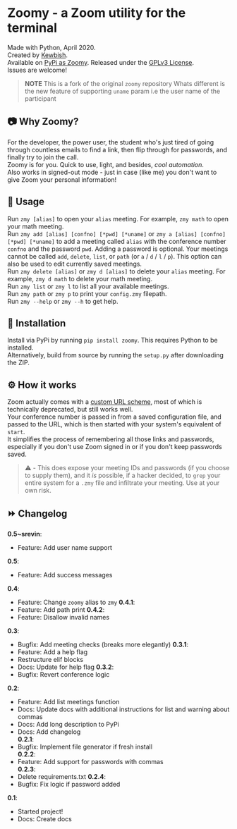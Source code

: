# Zoomy - a Zoom utility for the terminal
Made with Python, April 2020.  
Created by [Kewbish](https://kewbish.github.io).  
Available on [PyPi as Zoomy](https://pypi.org/project/zoomy/).
Released under the [GPLv3 License](https://www.gnu.org/licenses/gpl-3.0.en.html).  
Issues are welcome! 

> **NOTE**
> This is a fork of the original `zoomy` repository
> Whats different is the new feature of supporting `uname` param
> i.e the user name of the participant

## :camera: Why Zoomy?
For the developer, the power user, the student who's just tired of going through countless emails to find a link, then flip through for passwords, and finally try to join the call.  
Zoomy is for you. Quick to use, light, and besides, *cool automation*.  
Also works in signed-out mode - just in case (like me) you don't want to give Zoom your personal information!  

## :movie_camera: Usage
Run `zmy [alias]` to open your `alias` meeting. For example, `zmy math` to open your math meeting.  
Run `zmy add [alias] [confno] [*pwd] [*uname]` or `zmy a [alias] [confno] [*pwd] [*uname]` to add a meeting called `alias` with the conference number `confno` and the password `pwd`. Adding a password is optional. Your meetings cannot be called `add`, `delete`, `list`, or `path` (or `a` / `d` / `l` / `p`). This option can also be used to edit currently saved meetings.  
Run `zmy delete [alias]` or `zmy d [alias]` to delete your `alias` meeting. For example, `zmy d math` to delete your math meeting.  
Run `zmy list` or `zmy l` to list all your available meetings.  
Run `zmy path` or `zmy p` to print your `config.zmy` filepath.  
Run `zmy --help` or `zmy --h` to get help.    

## :wrench: Installation
Install via PyPi by running `pip install zoomy`. This requires Python to be installed.  
Alternatively, build from source by running the `setup.py` after downloading the ZIP.  

## :gear: How it works
Zoom actually comes with a [custom URL scheme](https://medium.com/zoom-developer-blog/zoom-url-schemes-748b95fd9205), most of which is technically deprecated, but still works well.  
Your conference number is passed in from a saved configuration file, and passed to the URL, which is then started with your system's equivalent of `start`.  
It simplifies the process of remembering all those links and passwords, especially if you don't use Zoom signed in or if you don't keep passwords saved.  

> :warning: - This does expose your meeting IDs and passwords (if you choose to supply them), and it *is* possible, if a hacker decided, to `grep` your entire system for a `.zmy` file and infiltrate your meeting. Use at your own risk.  

## :fast_forward: Changelog
**0.5~srevin**:
- Feature: Add user name support

**0.5**:
- Feature: Add success messages

**0.4**:
- Feature: Change `zoomy` alias to `zmy`
**0.4.1**:
- Feature: Add path print
**0.4.2**:
- Feature: Disallow invalid names

**0.3**:
- Bugfix: Add meeting checks (breaks more elegantly)
**0.3.1**:
- Feature: Add a help flag
- Restructure elif blocks
- Docs: Update for help flag
**0.3.2**:
- Bugfix: Revert conference logic

**0.2**:   
- Feature: Add list meetings function  
- Docs: Update docs with additional instructions for list and warning about commas  
- Docs: Add long description to PyPi  
- Docs: Add changelog  
**0.2.1**:  
- Bugfix: Implement file generator if fresh install  
**0.2.2**:  
- Feature: Add support for passwords with commas  
**0.2.3**:
- Delete requirements.txt
**0.2.4**:
- Bugfix: Fix logic if password added

**0.1**:
- Started project!
- Docs: Create docs
